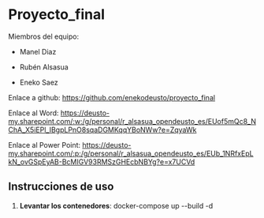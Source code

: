 # Proyecto_final

 Miembros del equipo:
 
  - Manel Diaz

  - Rubén Alsasua

  - Eneko Saez

 Enlace a github: https://github.com/enekodeusto/proyecto_final
 
 Enlace al Word: https://deusto-my.sharepoint.com/:w:/g/personal/r_alsasua_opendeusto_es/EUof5mQc8_NChA_X5iEPl_IBgpLPnO8sqaDGMKqqYBoNWw?e=ZqyaWk
 
 Enlace al Power Point: https://deusto-my.sharepoint.com/:p:/g/personal/r_alsasua_opendeusto_es/EUb_1NRfxEpLkN_ovGSpEyAB-BcMIGV93RMSzGHEcbNBYg?e=x7UCVd

## Instrucciones de uso
1. **Levantar los contenedores**: docker-compose up --build -d